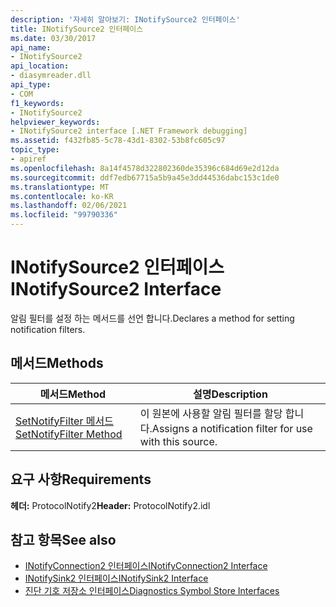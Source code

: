 ```yaml
---
description: '자세히 알아보기: INotifySource2 인터페이스'
title: INotifySource2 인터페이스
ms.date: 03/30/2017
api_name:
- INotifySource2
api_location:
- diasymreader.dll
api_type:
- COM
f1_keywords:
- INotifySource2
helpviewer_keywords:
- INotifySource2 interface [.NET Framework debugging]
ms.assetid: f432fb85-5c78-43d1-8302-53b8fc605c97
topic_type:
- apiref
ms.openlocfilehash: 8a14f4578d322802360de35396c684d69e2d12da
ms.sourcegitcommit: ddf7edb67715a5b9a45e3dd44536dabc153c1de0
ms.translationtype: MT
ms.contentlocale: ko-KR
ms.lasthandoff: 02/06/2021
ms.locfileid: "99790336"
---
```

# <a name="inotifysource2-interface"></a><span data-ttu-id="7b000-103">INotifySource2 인터페이스</span><span class="sxs-lookup"><span data-stu-id="7b000-103">INotifySource2 Interface</span></span>

<span data-ttu-id="7b000-104">알림 필터를 설정 하는 메서드를 선언 합니다.</span><span class="sxs-lookup"><span data-stu-id="7b000-104">Declares a method for setting notification filters.</span></span>  
  
## <a name="methods"></a><span data-ttu-id="7b000-105">메서드</span><span class="sxs-lookup"><span data-stu-id="7b000-105">Methods</span></span>  
  
|<span data-ttu-id="7b000-106">메서드</span><span class="sxs-lookup"><span data-stu-id="7b000-106">Method</span></span>|<span data-ttu-id="7b000-107">설명</span><span class="sxs-lookup"><span data-stu-id="7b000-107">Description</span></span>|  
|------------|-----------------|  
|[<span data-ttu-id="7b000-108">SetNotifyFilter 메서드</span><span class="sxs-lookup"><span data-stu-id="7b000-108">SetNotifyFilter Method</span></span>](inotifysource2-setnotifyfilter-method.md)|<span data-ttu-id="7b000-109">이 원본에 사용할 알림 필터를 할당 합니다.</span><span class="sxs-lookup"><span data-stu-id="7b000-109">Assigns a notification filter for use with this source.</span></span>|  
  
## <a name="requirements"></a><span data-ttu-id="7b000-110">요구 사항</span><span class="sxs-lookup"><span data-stu-id="7b000-110">Requirements</span></span>  

 <span data-ttu-id="7b000-111">**헤더:** ProtocolNotify2</span><span class="sxs-lookup"><span data-stu-id="7b000-111">**Header:** ProtocolNotify2.idl</span></span>  
  
## <a name="see-also"></a><span data-ttu-id="7b000-112">참고 항목</span><span class="sxs-lookup"><span data-stu-id="7b000-112">See also</span></span>

- [<span data-ttu-id="7b000-113">INotifyConnection2 인터페이스</span><span class="sxs-lookup"><span data-stu-id="7b000-113">INotifyConnection2 Interface</span></span>](inotifyconnection2-interface.md)
- [<span data-ttu-id="7b000-114">INotifySink2 인터페이스</span><span class="sxs-lookup"><span data-stu-id="7b000-114">INotifySink2 Interface</span></span>](inotifysink2-interface.md)
- [<span data-ttu-id="7b000-115">진단 기호 저장소 인터페이스</span><span class="sxs-lookup"><span data-stu-id="7b000-115">Diagnostics Symbol Store Interfaces</span></span>](diagnostics-symbol-store-interfaces.md)
